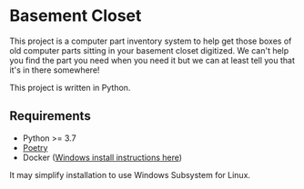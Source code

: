 # Basement Closet

This project is a computer part inventory system to help get those boxes of old
computer parts sitting in your basement closet digitized. We can't help you find
the part you need when you need it but we can at least tell you that it's in
there somewhere!

This project is written in Python.

## Requirements

- Python >= 3.7
- [Poetry](https://python-poetry.org/docs/master/#installation)
- Docker ([Windows install instructions here](https://docs.docker.com/desktop/windows/install/))

It may simplify installation to use Windows Subsystem for Linux.
